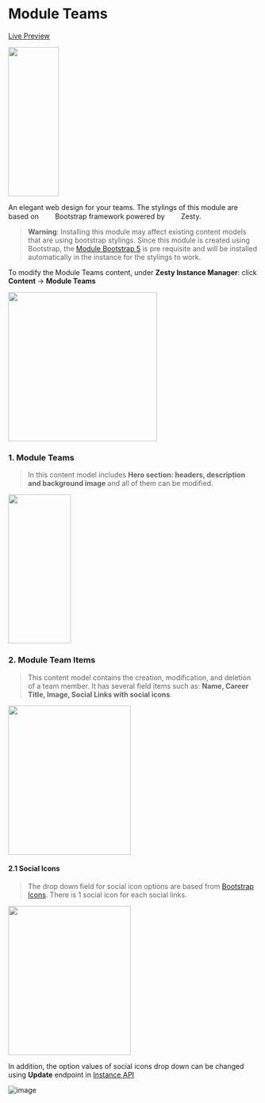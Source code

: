 # Module Teams

[Live Preview](https://moduleteamtest.zesty.dev/module-team/)

<img src="https://user-images.githubusercontent.com/55866499/220371967-a3f48c5e-fb11-4f90-9793-0c46a40c8826.png" height="300" width="45%">

An elegant web design for your teams. The stylings of this module are based on <img src="https://user-images.githubusercontent.com/55866499/217280250-1392ec17-2d71-4f8b-ae17-6a782a992b43.png" style="margin-left:10px" width="15" height="15" alr="Zesty Logo"> Bootstrap framework powered by <img src="https://brand.zesty.io/zesty-io-logo.svg" style="margin-left:10px" width="15" height="15" alr="Zesty Logo"> Zesty. 

> **Warning**: Installing this module may affect existing content models that are using bootstrap stylings. Since this module is created using Bootstrap, the [Module Bootstrap 5](https://github.com/zesty-io/module-bootstrap5) is pre requisite and will be installed automatically in the instance for the stylings to work.

To modify the Module Teams content, under **Zesty Instance Manager**: click **Content** -> **Module Teams**

<img src="https://user-images.githubusercontent.com/55866499/220375392-a906315d-f529-4f1d-bac6-47df0015197a.png" height="300" width="300">


### 1. Module Teams
> In this content model includes **Hero section: headers, description and background image** and all of them can be modified.

<img src="https://user-images.githubusercontent.com/55866499/220376979-a564c6ed-2715-4869-aba8-97bebc0b1d6a.png" height="300" width="50%">

### 2. Module Team Items
> This content model contains the creation, modification, and deletion of a team member. It has several field items such as: **Name, Career Title, Image, Social Links with social icons**.

<img src="https://user-images.githubusercontent.com/55866499/220378137-cfe1d30c-6b85-4cdf-a836-f39dc500f50c.png" height="300" width="70%">

#### 2.1 Social Icons
> The drop down field for social icon options are based from [Bootstrap Icons](https://icons.getbootstrap.com/). There is 1 social icon for each social links.

<img src="https://user-images.githubusercontent.com/55866499/220387751-953410c3-a7ee-44de-9f79-af2815412b61.png" height="300" width="70%">

In addition, the option values of social icons drop down can be changed using **Update** endpoint in [Instance API](https://instances-api.zesty.org/#94a7161f-7e07-496a-87d8-1ac3a5b0475f)

![image](https://user-images.githubusercontent.com/55866499/220631166-3d8649e1-5197-4ce4-bed7-d51f6d6ac224.png)

